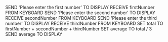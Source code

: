 SEND 'Please enter the first number' TO DISPLAY
RECEIVE firstNumber FROM KEYBOARD
SEND 'Please enter the second number' TO DISPLAY
RECEIVE secondNumber FROM KEYBOARD
SEND 'Please enter the third number' TO DISPLAY
RECEIVE thirdNumber FROM KEYBOARD
SET total TO firstNumber + secondNumber + thirdNumber
SET average TO total / 3
SEND average TO DISPLAY

